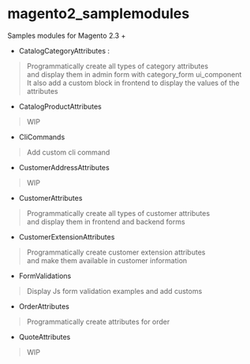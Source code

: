 # magento2_samplemodules
Samples modules for Magento 2.3 +

- CatalogCategoryAttributes : 
> Programmatically create all types of category attributes  
> and display them in admin form with category_form ui_component  
> It also add a custom block in frontend to display the values of the attributes
- CatalogProductAttributes
> WIP
- CliCommands
> Add custom cli command  
- CustomerAddressAttributes
> WIP
- CustomerAttributes
> Programmatically create all types of customer attributes  
> and display them in frontend and backend forms
- CustomerExtensionAttributes
> Programmatically create customer extension attributes  
> and make them available in customer information
- FormValidations
> Display Js form validation examples and add customs  
- OrderAttributes
> Programmatically create attributes for order
- QuoteAttributes
> WIP
